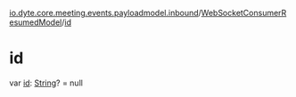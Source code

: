 [io.dyte.core.meeting.events.payloadmodel.inbound](../index.md)/[WebSocketConsumerResumedModel](index.md)/[id](id.md)

# id


var [id](id.md): [String](https://kotlinlang.org/api/latest/jvm/stdlib/kotlin/-string/index.html)? = null
